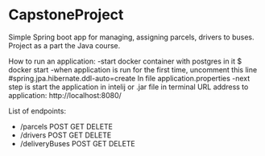 # CapstoneProject

Simple Spring boot app for managing, assigning parcels, drivers to buses.
Project as a part the Java course.

How to run an application:
-start docker container with postgres in it
$ docker start <ID CONTAINER>
-when application is run for the first time, uncomment this line
#spring.jpa.hibernate.ddl-auto=create
In file application.properties
-next step is start the application in  intelij or .jar file in terminal
URL address to application: http://localhost:8080/


List of endpoints:

- /parcels POST GET DELETE
- /drivers POST GET DELETE
- /deliveryBuses POST GET DELETE
